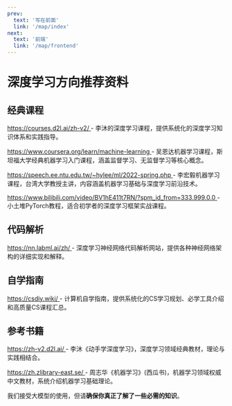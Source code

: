 ```yaml
---
prev:
  text: '写在前面'
  link: '/map/index'
next:
  text: '前端'
  link: '/map/frontend'
---
```


# 深度学习方向推荐资料

## 经典课程

[https://courses.d2l.ai/zh-v2/ ](https://courses.d2l.ai/zh-v2/ )- 李沐的深度学习课程，提供系统化的深度学习知识体系和实践指导。

[https://www.coursera.org/learn/machine-learning ](https://www.coursera.org/learn/machine-learning )- 吴恩达机器学习课程，斯坦福大学经典机器学习入门课程，涵盖监督学习、无监督学习等核心概念。

[https://speech.ee.ntu.edu.tw/~hylee/ml/2022-spring.php ](https://speech.ee.ntu.edu.tw/~hylee/ml/2022-spring.php )- 李宏毅机器学习课程，台湾大学教授主讲，内容涵盖机器学习基础与深度学习前沿技术。

[https://www.bilibili.com/video/BV1hE411t7RN/?spm_id_from=333.999.0.0 ](https://www.bilibili.com/video/BV1hE411t7RN/?spm_id_from=333.999.0.0 )- 小土堆PyTorch教程，适合初学者的深度学习框架实战课程。

## 代码解析

[https://nn.labml.ai/zh/ ](https://nn.labml.ai/zh/ )- 深度学习神经网络代码解析网站，提供各种神经网络架构的详细实现和解释。

## 自学指南

[https://csdiy.wiki/ ](https://csdiy.wiki/ )- 计算机自学指南，提供系统化的CS学习规划、必学工具介绍和高质量CS课程汇总。

## 参考书籍

[https://zh-v2.d2l.ai/ ](https://zh-v2.d2l.ai/ )- 李沐《动手学深度学习》，深度学习领域经典教材，理论与实践相结合。

[https://zh.zlibrary-east.se/ ](https://zh.zlibrary-east.se/ )- 周志华《机器学习》(西瓜书)，机器学习领域权威中文教材，系统介绍机器学习基础理论。

我们接受大模型的使用，但请**确保你真正了解了一些必需的知识**。